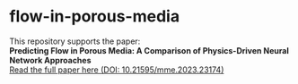 # flow-in-porous-media

This repository supports the paper:  
**Predicting Flow in Porous Media: A Comparison of Physics-Driven Neural Network Approaches**  
[Read the full paper here (DOI: 10.21595/mme.2023.23174)](https://doi.org/10.21595/mme.2023.23174)

